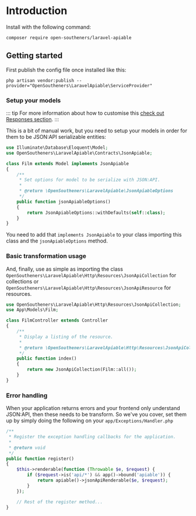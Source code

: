 # Introduction

Install with the following command:

<CodeGroup>
  <CodeGroupItem title="COMPOSER">

```bash:no-line-numbers
composer require open-southeners/laravel-apiable
```

  </CodeGroupItem>
</CodeGroup>

## Getting started

First publish the config file once installed like this:

```bash:no-line-numbers
php artisan vendor:publish --provider="OpenSoutheners\LaravelApiable\ServiceProvider"
```

### Setup your models

::: tip
For more information about how to customise this [check out Responses section](responses.md).
:::

This is a bit of manual work, but you need to setup your models in order for them to be JSON:API serializable entities:

```php
use Illuminate\Database\Eloquent\Model;
use OpenSoutheners\LaravelApiable\Contracts\JsonApiable;

class Film extends Model implements JsonApiable
{
    /**
     * Set options for model to be serialize with JSON:API.
     *
     * @return \OpenSoutheners\LaravelApiable\JsonApiableOptions
     */
    public function jsonApiableOptions()
    {
        return JsonApiableOptions::withDefaults(self::class);
    }
}
```

You need to add that `implements JsonApiable` to your class importing this class and the `jsonApiableOptions` method.

### Basic transformation usage

And, finally, use as simple as importing the class `OpenSoutheners\LaravelApiable\Http\Resources\JsonApiCollection` for collections or `OpenSoutheners\LaravelApiable\Http\Resources\JsonApiResource` for resources.

```php
use OpenSoutheners\LaravelApiable\Http\Resources\JsonApiCollection;
use App\Models\Film;

class FilmController extends Controller
{
    /**
     * Display a listing of the resource.
     *
     * @return \OpenSoutheners\LaravelApiable\Http\Resources\JsonApiCollection<\App\Models\Film>
     */
    public function index()
    {
        return new JsonApiCollection(Film::all());
    }
}
```

### Error handling

When your application returns errors and your frontend only understand JSON:API, then these needs to be transform. So we've you cover, set them up by simply doing the following on your `app/Exceptions/Handler.php`

```php
/**
 * Register the exception handling callbacks for the application.
 *
 * @return void
 */
public function register()
{
    $this->renderable(function (Throwable $e, $request) {
        if ($request->is('api/*') && app()->bound('apiable')) {
            return apiable()->jsonApiRenderable($e, $request);
        }
    });

    // Rest of the register method...
}
```
